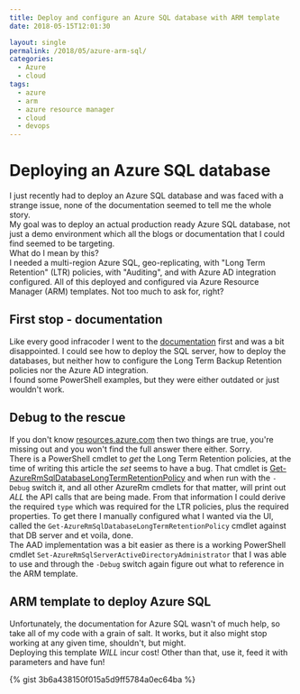 ```yaml
---
title: Deploy and configure an Azure SQL database with ARM template
date: 2018-05-15T12:01:30

layout: single
permalink: /2018/05/azure-arm-sql/
categories:
  - Azure
  - cloud
tags:
  - azure
  - arm
  - azure resource manager
  - cloud
  - devops
---
```


# Deploying an Azure SQL database

I just recently had to deploy an Azure SQL database and was faced with a strange issue, none of the documentation seemed to tell me the whole story.<br>
My goal was to deploy an actual production ready Azure SQL database, not just a demo environment which all the blogs or documentation that I could find seemed to be targeting. <br>
What do I mean by this? <br>
I needed a multi-region Azure SQL, geo-replicating, with "Long Term Retention" (LTR) policies, with "Auditing", and with Azure AD integration configured. All of this deployed and configured via Azure Resource Manager (ARM) templates. Not too much to ask for, right? <br>

## First stop - documentation

Like every good infracoder I went to the [documentation](https://docs.microsoft.com/en-us/azure/templates/microsoft.sql/servers) first and was a bit disappointed. I could see how to deploy the SQL server, how to deploy the databases, but neither how to configure the Long Term Backup Retention policies nor the Azure AD integration.<br>
I found some PowerShell examples, but they were either outdated or just wouldn't work.

## Debug to the rescue

If you don't know [resources.azure.com](https://resources.azure.com) then two things are true, you're missing out and you won't find the full answer there either. Sorry.<br>
There is a PowerShell cmdlet to _get_ the Long Term Retention policies, at the time of writing this article the _set_ seems to have a bug. That cmdlet is [Get-AzureRmSqlDatabaseLongTermRetentionPolicy](https://docs.microsoft.com/en-us/azure/sql-database/sql-database-long-term-backup-retention-configure#use-powershell-to-configure-long-term-retention-policies-and-restore-backups) and when run with the `-Debug` switch it, and all other AzureRm cmdlets for that matter, will print out *ALL* the API calls that are being made. From that information I could derive the required `type` which was required for the LTR policies, plus the required properties.
To get there I manually configured what I wanted via the UI, called the `Get-AzureRmSqlDatabaseLongTermRetentionPolicy` cmdlet against that DB server and et voila, done.<br>
The AAD implementation was a bit easier as there is a working PowerShell cmdlet `Set-AzureRmSqlServerActiveDirectoryAdministrator` that I was able to use and through the `-Debug` switch again figure out what to reference in the ARM template.<br>

## ARM template to deploy Azure SQL

Unfortunately, the documentation for Azure SQL wasn't of much help, so take all of my code with a grain of salt. It works, but it also might stop working at any given time, shouldn't, but might.<br>
Deploying this template *WILL* incur cost! Other than that, use it, feed it with parameters and have fun!

{% gist 3b6a438150f015a5d9ff5784a0ec64ba %}